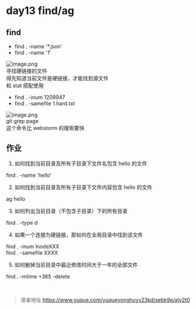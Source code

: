 # day13 find/ag
## find

- find . -name '\*.json'
- find . -name '_1_'

![image.png](https://cdn.nlark.com/yuque/0/2022/png/1572912/1658454066183-5d93196f-2984-4a16-be12-966a1fd04bb3.png#clientId=ued944f5c-2e29-4&from=paste&height=109&id=u210fcd49&name=image.png&originHeight=218&originWidth=460&originalType=binary&ratio=1&rotation=0&showTitle=false&size=22447&status=done&style=none&taskId=ua9647572-4e47-4557-8af3-94e4b7a29fa&title=&width=230)  
寻找硬链接的文件  
得先知道当前文件是硬链接，才能找到源文件  
和 stat 搭配使用

- find . -inum 1209947
- find . -samefile 1.hard.txt

![image.png](https://cdn.nlark.com/yuque/0/2022/png/1572912/1658455521941-ff137688-b3c4-4a4c-85ee-4f498d006fa2.png#clientId=ued944f5c-2e29-4&from=paste&height=207&id=ue5d2c640&name=image.png&originHeight=414&originWidth=1234&originalType=binary&ratio=1&rotation=0&showTitle=false&size=83892&status=done&style=none&taskId=u9eb68e15-5bad-40d0-a6ec-4fdbd2718c4&title=&width=617)  
git grep page  
这个命令比 webstorm 的搜索要快

## 作业

1. 如何找到当前目录及所有子目录下文件名包含 hello 的文件

find . -name '_hello_'

2. 如何找到当前目录及所有子目录下文件内容包含 hello 的文件

ag hello

3. 如何列出当前目录（不包含子目录）下的所有目录

find . -type d

4. 如果一个连接为硬链接，那如何在全局目录中找到该文件

find . -inum InodeXXX  
find . -samefile XXXX

5. 如何删掉当前目录中最近修改时间大于一年的全部文件

find . -mtime +365 -delete

<br>
  
> 语雀地址 https://www.yuque.com/yuqueyonghuyv23kd/xebk9e/aly2t0